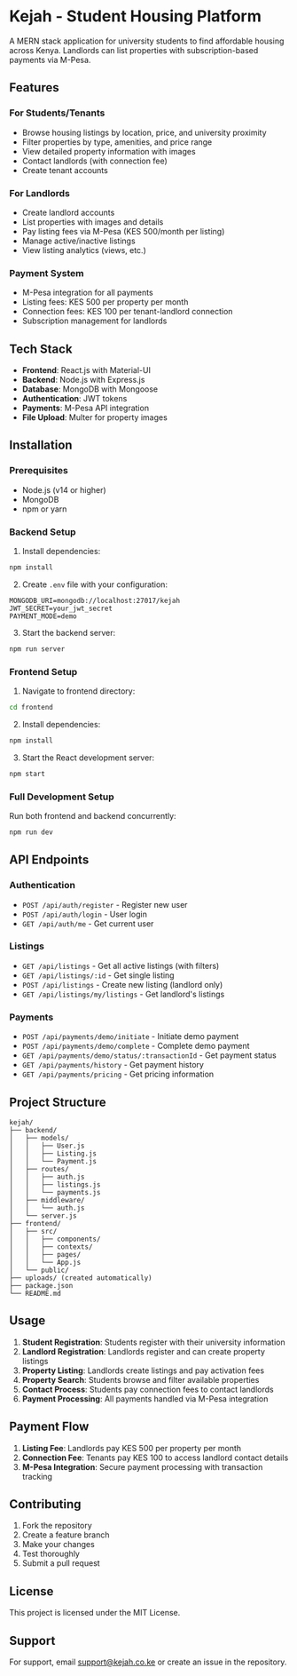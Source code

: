 # Kejah - Student Housing Platform

A MERN stack application for university students to find affordable housing across Kenya. Landlords can list properties with subscription-based payments via M-Pesa.

## Features

### For Students/Tenants
- Browse housing listings by location, price, and university proximity
- Filter properties by type, amenities, and price range
- View detailed property information with images
- Contact landlords (with connection fee)
- Create tenant accounts

### For Landlords
- Create landlord accounts
- List properties with images and details
- Pay listing fees via M-Pesa (KES 500/month per listing)
- Manage active/inactive listings
- View listing analytics (views, etc.)

### Payment System
- M-Pesa integration for all payments
- Listing fees: KES 500 per property per month
- Connection fees: KES 100 per tenant-landlord connection
- Subscription management for landlords

## Tech Stack

- **Frontend**: React.js with Material-UI
- **Backend**: Node.js with Express.js
- **Database**: MongoDB with Mongoose
- **Authentication**: JWT tokens
- **Payments**: M-Pesa API integration
- **File Upload**: Multer for property images

## Installation

### Prerequisites
- Node.js (v14 or higher)
- MongoDB
- npm or yarn

### Backend Setup
1. Install dependencies:
```bash
npm install
```

2. Create `.env` file with your configuration:
```
MONGODB_URI=mongodb://localhost:27017/kejah
JWT_SECRET=your_jwt_secret
PAYMENT_MODE=demo
```

3. Start the backend server:
```bash
npm run server
```

### Frontend Setup
1. Navigate to frontend directory:
```bash
cd frontend
```

2. Install dependencies:
```bash
npm install
```

3. Start the React development server:
```bash
npm start
```

### Full Development Setup
Run both frontend and backend concurrently:
```bash
npm run dev
```

## API Endpoints

### Authentication
- `POST /api/auth/register` - Register new user
- `POST /api/auth/login` - User login
- `GET /api/auth/me` - Get current user

### Listings
- `GET /api/listings` - Get all active listings (with filters)
- `GET /api/listings/:id` - Get single listing
- `POST /api/listings` - Create new listing (landlord only)
- `GET /api/listings/my/listings` - Get landlord's listings

### Payments
- `POST /api/payments/demo/initiate` - Initiate demo payment
- `POST /api/payments/demo/complete` - Complete demo payment
- `GET /api/payments/demo/status/:transactionId` - Get payment status
- `GET /api/payments/history` - Get payment history
- `GET /api/payments/pricing` - Get pricing information

## Project Structure

```
kejah/
├── backend/
│   ├── models/
│   │   ├── User.js
│   │   ├── Listing.js
│   │   └── Payment.js
│   ├── routes/
│   │   ├── auth.js
│   │   ├── listings.js
│   │   └── payments.js
│   ├── middleware/
│   │   └── auth.js
│   └── server.js
├── frontend/
│   ├── src/
│   │   ├── components/
│   │   ├── contexts/
│   │   ├── pages/
│   │   └── App.js
│   └── public/
├── uploads/ (created automatically)
├── package.json
└── README.md
```

## Usage

1. **Student Registration**: Students register with their university information
2. **Landlord Registration**: Landlords register and can create property listings
3. **Property Listing**: Landlords create listings and pay activation fees
4. **Property Search**: Students browse and filter available properties
5. **Contact Process**: Students pay connection fees to contact landlords
6. **Payment Processing**: All payments handled via M-Pesa integration

## Payment Flow

1. **Listing Fee**: Landlords pay KES 500 per property per month
2. **Connection Fee**: Tenants pay KES 100 to access landlord contact details
3. **M-Pesa Integration**: Secure payment processing with transaction tracking

## Contributing

1. Fork the repository
2. Create a feature branch
3. Make your changes
4. Test thoroughly
5. Submit a pull request

## License

This project is licensed under the MIT License.

## Support

For support, email support@kejah.co.ke or create an issue in the repository.